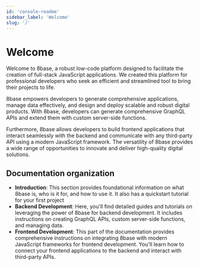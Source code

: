 ```yaml
---
id: 'console-readme'
sidebar_label: 'Welcome'
slug: '/'
---
```

# Welcome
Welcome to 8base, a robust low-code platform designed to facilitate the creation of full-stack JavaScript applications. We created this platform for professional developers who seek an efficient and streamlined tool to bring their projects to life.

8base empowers developers to generate comprehensive applications, manage data effectively, and design and deploy scalable and robust digital products. With 8base, developers can generate comprehensive GraphQL APIs and extend them with custom server-side functions.

Furthermore, 8base allows developers to build frontend applications that interact seamlessly with the backend and communicate with any third-party API using a modern JavaScript framework. The versatility of 8base provides a wide range of opportunities to innovate and deliver high-quality digital solutions.
 
## Documentation organization

- **Introduction**: This section provides foundational information on what 8base is, who is it for, and how to use it. It also has a quickstart tutorial for your first project  
- **Backend Development**: Here, you'll find detailed guides and tutorials on leveraging the power of 8base for backend development. It includes instructions on creating GraphQL APIs, custom server-side functions, and managing data.
- **Frontend Development**: This part of the documentation provides comprehensive instructions on integrating 8base with modern JavaScript frameworks for frontend development. You'll learn how to connect your frontend applications to the backend and interact with third-party APIs.
